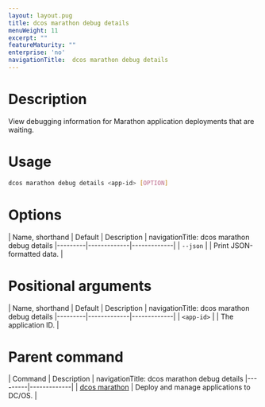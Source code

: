 ```yaml
---
layout: layout.pug
title: dcos marathon debug details
menuWeight: 11
excerpt: ""
featureMaturity: ""
enterprise: 'no'
navigationTitle:  dcos marathon debug details
---
```


<!-- This source repo for this topic is https://github.com/dcos/dcos-docs -->


# Description
View debugging information for Marathon application deployments that are waiting. 

# Usage

```bash
dcos marathon debug details <app-id> [OPTION]
```

# Options

| Name, shorthand | Default | Description |
navigationTitle:  dcos marathon debug details
|---------|-------------|-------------|
| `--json`   |             |  Print JSON-formatted data. |

# Positional arguments

| Name, shorthand | Default | Description |
navigationTitle:  dcos marathon debug details
|---------|-------------|-------------|
| `<app-id>`   |             |  The application ID. |

# Parent command

| Command | Description |
navigationTitle:  dcos marathon debug details
|---------|-------------|
| [dcos marathon](/1.10/cli/command-reference/dcos-marathon/) | Deploy and manage applications to DC/OS. |

<!-- # Examples -->
